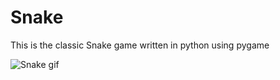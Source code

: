 # Snake
This is the classic Snake game written in python using pygame

![Snake gif](https://imgur.com/download/ujG5CIO)